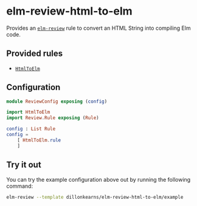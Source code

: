 # elm-review-html-to-elm

Provides an [`elm-review`](https://package.elm-lang.org/packages/jfmengels/elm-review/latest/) rule to convert an HTML String into compiling Elm code.


## Provided rules

- [`HtmlToElm`](https://package.elm-lang.org/packages/dillonkearns/elm-review-html-to-elm/1.0.0/HtmlToElm)


## Configuration

```elm
module ReviewConfig exposing (config)

import HtmlToElm
import Review.Rule exposing (Rule)

config : List Rule
config =
    [ HtmlToElm.rule
    ]
```


## Try it out

You can try the example configuration above out by running the following command:

```bash
elm-review --template dillonkearns/elm-review-html-to-elm/example
```
